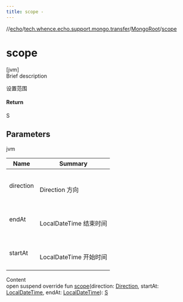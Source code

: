 ```yaml
---
title: scope -
---
```

//[echo](../../index.md)/[tech.whence.echo.support.mongo.transfer](../index.md)/[MongoRoot](index.md)/[scope](scope.md)



# scope  
[jvm]  
Brief description  


设置范围



#### Return  


S



## Parameters  
  
jvm  
  
|  Name|  Summary| 
|---|---|
| direction| <br><br>Direction 方向<br><br>
| endAt| <br><br>LocalDateTime 结束时间<br><br>
| startAt| <br><br>LocalDateTime 开始时间<br><br>
  
  
Content  
open suspend override fun [scope](scope.md)(direction: [Direction](../../tech.whence.echo.dal.transfer.node/-direction/index.md), startAt: [LocalDateTime](https://docs.oracle.com/javase/8/docs/api/java/time/LocalDateTime.html), endAt: [LocalDateTime](https://docs.oracle.com/javase/8/docs/api/java/time/LocalDateTime.html)): [S](index.md)  



